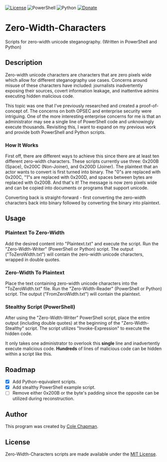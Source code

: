 [![License](https://img.shields.io/badge/license-MIT-green.svg)](https://choosealicense.com/licenses/mit/)
![PowerShell](https://img.shields.io/badge/powershell-7-blue.svg)
![Python](https://img.shields.io/badge/python-v3.9-blue.svg)
[![Donate](https://img.shields.io/badge/donate-PayPal-yellow.svg)](https://www.paypal.com/cgi-bin/webscr?cmd=_donations&business=XH8R7VFJQE3YQ&currency_code=USD)

# Zero-Width-Characters
Scripts for zero-width unicode steganography. (Written in PowerShell and Python)

## Description
Zero-width unicode characters are characters that are zero pixels wide which allow for different steganography use cases.  Concerns around misuse of these characters have included: journalists inadvertently exposing their sources, covert information leakage, and inattentive admins executing hidden malicious code.

This topic was one that I've previously researched and created a proof-of-concept of.  The concerns on both OPSEC and enterprise security were intriguing.  One of the more interesting enterprise concerns for me is that an administrator may see a single line of PowerShell code and unknowingly execute thousands.  Revisiting this, I want to expand on my previous work and provide both PowerShell and Python scripts.

### How It Works
First off, there are different ways to achieve this since there are at least ten different zero-width characters.  These scripts currently use three: 0x200B (Space), 0x200C (Non-Joiner), and 0x200D (Joiner).  The plaintext that an actor wants to convert is first turned into binary.  The "0"s are replaced with 0x200C, "1"s are replaced with 0x200D, and spaces between bytes are replaced with 0x200B.  And that's it!  The message is now zero pixels wide and can be copied into documents or programs that support unicode.

Converting back is straight-forward - first converting the zero-width characters back into binary followed by converting the binary into plaintext.

## Usage
### Plaintext To Zero-Width
Add the desired content into "Plaintext.txt" and execute the script.  Run the "Zero-Width-Writer" (PowerShell or Python) script.  The output ("ToZeroWidth.txt") will contain the zero-width unicode characters, wrapped in double quotes.

### Zero-Width To Plaintext
Place the text containing zero-width unicode characters into the "ToZeroWidth.txt" file.  Run the "Zero-Width-Reader" (PowerShell or Python) script.  The output ("FromZeroWidth.txt") will contain the plaintext.

### Stealthy Script (PowerShell)
After using the "Zero-Width-Writer" PowerShell script, place the entire output (including double quotes) at the beginning of the "Zero-Width-Stealthy" script.  The script utilizes "Invoke-Expression" to execute the hidden code.

It only takes one administrator to overlook this **single** line and inadvertently execute malicious code.  **Hundreds** of lines of malicious code can be hidden within a script like this.

## Roadmap
- [x] Add Python-equivalent scripts.
- [x] Add stealthy PowerShell example script.
- [ ] Remove either 0x200B or the byte's padding since the opposite can be utilized during reconstruction.

## Author
This program was created by [Cole Chapman](https://github.com/Endrem/).

## License
Zero-Width-Characters scripts are made available under the [MIT License](https://choosealicense.com/licenses/mit/).